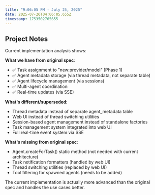 ```yaml
---
title: "9:06:05 PM - July 25, 2025"
date: 2025-07-26T04:06:05.655Z
timestamp: 1753502765655
---
```


## Project Notes

Current implementation analysis shows:

**What we have from original spec**:
- ✅ Task assignment to "new:provider/model" (Phase 1)
- ✅ Agent metadata storage (via thread metadata, not separate table)
- ✅ Agent lifecycle management (via sessions)
- ✅ Multi-agent coordination
- ✅ Real-time updates (via SSE)

**What's different/superseded**:
- Thread metadata instead of separate agent_metadata table
- Web UI instead of thread switching utilities
- Session-based agent management instead of standalone factories
- Task management system integrated into web UI
- Full real-time event system via SSE

**What's missing from original spec**:
- Agent.createForTask() static method (not needed with current architecture)
- Task notification formatters (handled by web UI)
- Thread switching utilities (replaced by web UI)
- Tool filtering for spawned agents (needs to be added)

The current implementation is actually more advanced than the original spec and handles the use cases better.

